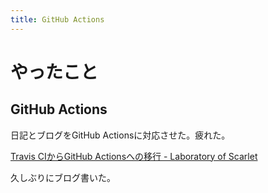 ```yaml
---
title: GitHub Actions
---
```


# やったこと

## GitHub Actions

日記とブログをGitHub Actionsに対応させた。疲れた。

[Travis CIからGitHub Actionsへの移行 \- Laboratory of Scarlet](https://blog.sh4869.net/post/2020/07/15/travs-to-github-actions/)

久しぶりにブログ書いた。
